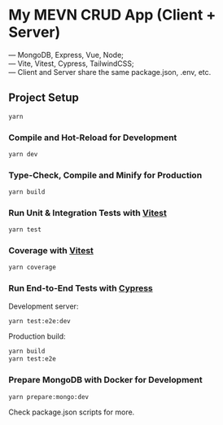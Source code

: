 # My MEVN CRUD App (Client + Server)

— MongoDB, Express, Vue, Node;  
— Vite, Vitest, Cypress, TailwindCSS;  
— Client and Server share the same package.json, .env, etc.

## Project Setup

```sh
yarn
```

### Compile and Hot-Reload for Development

```sh
yarn dev
```

### Type-Check, Compile and Minify for Production

```sh
yarn build
```

### Run Unit & Integration Tests with [Vitest](https://vitest.dev/)

```sh
yarn test
```

### Coverage with [Vitest](https://vitest.dev/)

```sh
yarn coverage
```

### Run End-to-End Tests with [Cypress](https://www.cypress.io/)

Development server:

```sh
yarn test:e2e:dev
```

Production build:

```sh
yarn build
yarn test:e2e
```

### Prepare MongoDB with Docker for Development

```sh
yarn prepare:mongo:dev
```

Check package.json scripts for more.
